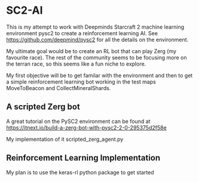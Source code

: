 # SC2-AI
This is my attempt to work with Deepminds Starcraft 2 machine learning environment pysc2 to create a reinforcement learning AI.
See https://github.com/deepmind/pysc2 for all the details on the environment.

My ultimate goal would be to create an RL bot that can play Zerg (my favourite race). The rest of the community seems to be focusing more on the terran race, so this seems like a fun niche to explore.

My first objective will be to get familar with the environment and then to get a simple reinforcement learning bot working in the test maps MoveToBeacon and CollectMineralShards.


## A scripted Zerg bot

A great tutorial on the PySC2 environment can be found at https://itnext.io/build-a-zerg-bot-with-pysc2-2-0-295375d2f58e

My implementation of it scripted_zerg_agent.py


## Reinforcement Learning Implementation

My plan is to use the keras-rl python package to get started
